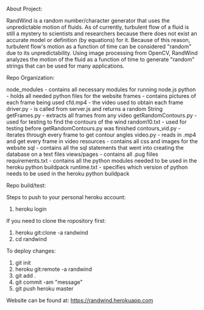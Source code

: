 About Project: 

RandWind is a random number/character generator that uses the unpredictable motion of fluids. As of currently, turbulent flow of a fluid is still a mystery to scientists and researchers because there does not exist an accurate model or definition (by equations) for it. Because of this reason, turbulent flow's motion as a function of time can be considered "random" due to its unpredictability. Using image processing from OpenCV, RandWind analyzes the motion of the fluid as a function of time to generate "random" strings that can be used for many applications. 


Repo Organization: 

node_modules - contains all necessary modules for running node.js
python - holds all needed python files for the website
  frames - contains pictures of each frame being used
  cfd.mp4 - the video used to obtain each frame
  driver.py - is called from server.js and returns a random String
  getFrames.py - extracts all frames from any video
  getRandomContours.py - used for testing to find the contours of the wind
  random10.txt - used for testing before getRandomContours.py was finished
  contours_vid.py - iterates through every frame to get contour angles
  video.py - reads in .mp4 and get every frame in video
resources - contains all css and images for the website
sql - contains all the sql statements that went into creating the database on a text files
views/pages - contains all .pug fiiles
requirements.txt - contains all the python modules needed to be used in the heroku python buildpack
runtime.txt - specifies which version of python needs to be used in the heroku python buildpack



Repo build/test:

Steps to push to your personal heroku account:
1. heroku login

If you need to clone the ropository first:
1. heroku git:clone -a randwind
2. cd randwind

To deploy changes:
1. git init
2. heroku git:remote -a randwind
3. git add .
4. git commit -am "message"
5. git push heroku master


Website can be found at:
https://randwind.herokuapp.com
